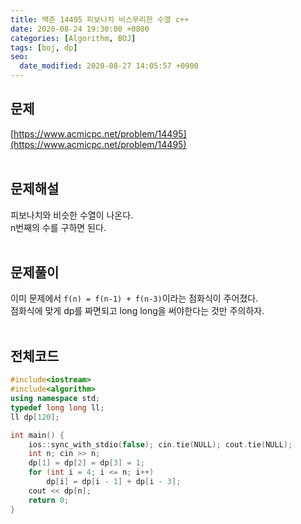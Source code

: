 ```yaml
---
title: 백준 14495 피보나치 비스무리한 수열 c++
date: 2020-08-24 19:30:00 +0800
categories: [Algorithm, BOJ]
tags: [boj, dp]
seo:
  date_modified: 2020-08-27 14:05:57 +0900
---
```


## 문제
[https://www.acmicpc.net/problem/14495](https://www.acmicpc.net/problem/14495)  
<br>

## 문제해설  
피보나치와 비슷한 수열이 나온다.  
n번째의 수를 구하면 된다.  
<br>

## 문제풀이  
이미 문제에서 `f(n) = f(n-1) + f(n-3)`이라는 점화식이 주어졌다.  
점화식에 맞게 dp를 짜면되고 long long을 써야한다는 것만 주의하자.  
<br>


## 전체코드
```c++
#include<iostream>
#include<algorithm>
using namespace std;
typedef long long ll;
ll dp[120];

int main() {
	ios::sync_with_stdio(false); cin.tie(NULL); cout.tie(NULL);
	int n; cin >> n;
	dp[1] = dp[2] = dp[3] = 1;
	for (int i = 4; i <= n; i++) 
		dp[i] = dp[i - 1] + dp[i - 3];
	cout << dp[n];
	return 0;
}
```